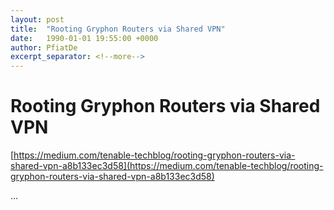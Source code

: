 ```yaml
---
layout: post
title:  "Rooting Gryphon Routers via Shared VPN"
date:   1990-01-01 19:55:00 +0000
author: PfiatDe
excerpt_separator: <!--more-->
---
```


# Rooting Gryphon Routers via Shared VPN
[https://medium.com/tenable-techblog/rooting-gryphon-routers-via-shared-vpn-a8b133ec3d58](https://medium.com/tenable-techblog/rooting-gryphon-routers-via-shared-vpn-a8b133ec3d58)

...
<!--more-->

